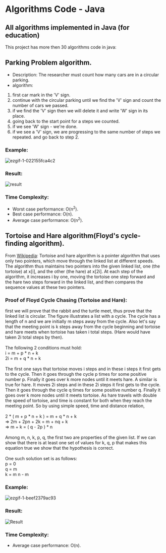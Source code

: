# Algorithms Code - Java
## All algorithms implemented in Java (for education)
This project has more then 30 algorithms code in java:
## Parking Problem algorithm.
- Description: The researcher must count how many cars are in a circular parking.
- algorithm:
1. first car mark in the 'V' sign.
2. continue with the circular parking until we find the 'V' sign and count the number of cars we passed.
3. if we find the 'V' sign then we will delete it and write 'W' sign in its place.
4. going back to the start point for a steps we counted.
5. if we see 'W' sign - we're done.
6. if we see a 'V' sign, we are progressing to the same number of steps we repeated. and go back to step 2.

### Example:
![ezgif-1-022155fca4c2](https://user-images.githubusercontent.com/40535130/63102084-16768d80-bf83-11e9-9eea-763cebab6df1.gif)
### Result:
![result](https://user-images.githubusercontent.com/40535130/63095001-bb3c9f00-bf72-11e9-8ed4-0d8c4f27bc23.jpg)

### Time Complexity:
- Worst case performance: O(n<sup>2</sup>).
- Best case performance: O(n).
- Average case performance: O(n<sup>2</sup>).

## Tortoise and Hare algorithm(Floyd's cycle-finding algorithm).
From [Wikipedia](https://en.wikipedia.org/wiki/Cycle_detection): Tortoise and hare algorithm is a pointer algorithm that uses only two pointers, which move through the linked list at different speeds.
The algorithm thus maintains two pointers into the given linked list, one (the tortoise) at x[i], and the other (the hare) at x[2i].
At each step of the algorithm, it increases i by one, moving the tortoise one step forward and the hare two steps forward in the linked list, and then compares the sequence values at these two pointers.

### Proof of Floyd Cycle Chasing (Tortoise and Hare):
first we will prove that the rabbit and the turtle meet, thus prove that the linked list is circular.
The figure illustrates a list with a cycle. The cycle has a length of n and we are initially m steps away from the cycle. Also let's say that the meeting point is k steps away from the cycle beginning and tortoise and hare meets when tortoise has taken i total steps. (Hare would have taken 2i total steps by then).
<br/>
<br/> The following 2 conditions must hold: 
<br/>  i = m + p * n + k
<br/> 2i = m + q * n + k
<br/><br/>
The first one says that tortoise moves i steps and in these i steps it first gets to the cycle. Then it goes through the cycle p times for some positive number p. Finally it goes over k more nodes until it meets hare.
A similar is true for hare. It moves 2i steps and in these 2i steps it first gets to the cycle. Then it goes through the cycle q times for some positive number q. Finally it goes over k more nodes until it meets tortoise.
As hare travels with double the speed of tortoise, and time is constant for both when they reach the meeting point.
So by using simple speed, time and distance relation,
<br/>
<br/> 2 * ( m + p * n + k ) = m + q * n + k
<br/> => 2m + 2pn + 2k = m + nq + k 
<br/> =>  m + k = ( q - 2p ) * n
<br/><br/>
Among m, n, k, p, q, the first two are properties of the given list. If we can show that there is at least one set of values for k, q, p that makes this equation true we show that the hypothesis is correct.
<br/>
<br/> One such solution set is as follows:
<br/> p = 0
<br/> q = m
<br/> k = m n - m

### Example:
![ezgif-1-beef2379ac93](https://user-images.githubusercontent.com/40535130/63119456-e3df8b80-bfa8-11e9-8541-7bd12f1f34de.gif)
### Result:
![Result](https://user-images.githubusercontent.com/40535130/63119612-4042ab00-bfa9-11e9-98be-c28019c45e86.jpg)

### Time Complexity: 
- Average case performance: O(n).



























